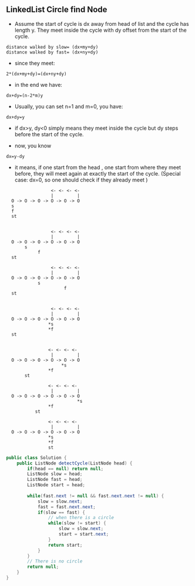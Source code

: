 ## LinkedList Circle find Node



- Assume the start of cycle is dx away from head of list and the cycle has length y. They meet inside the cycle with dy offset from the start of the cycle.

```
distance walked by slow= (dx+my+dy)
distance walked by fast= (dx+ny+dy)
```

-  since they meet:
```
2*(dx+my+dy)=(dx+ny+dy)
```

- in the end we have:
```
dx+dy=(n-2*m)y
```

- Usually, you can set n=1 and m=0, you have:
```
dx+dy=y
```

- if dx>y, dy<0 simply means they meet inside the cycle but dy steps before the start of the cycle.

- now, you know

```
dx=y-dy
```

- it means, if one start from the head , one start from where they meet before, they will meet again at exactly the start of the cycle. (Special case: dx=0, so one should check if they already meet )

```
                 <- <- <- <- 
                 |         |
  O -> O -> O -> O -> O -> O 
  s                           
  f              
  st 


                 <- <- <- <- 
                 |         |
  O -> O -> O -> O -> O -> O 
       s                           
            f              
  st 

                 <- <- <- <- 
                 |         |
  O -> O -> O -> O -> O -> O 
            s                           
                      f              
  st 


                 <- <- <- <- 
                 |         |
  O -> O -> O -> O -> O -> O 
                *s                           
                *f              
  st 


                <- <- <- <- 
                 |         |
  O -> O -> O -> O -> O -> O 
                     *s                           
                *f              
       st 

                <- <- <- <- 
                 |         |
  O -> O -> O -> O -> O -> O 
                           *s                           
                *f              
           st 

                <- <- <- <- 
                 |         |
  O -> O -> O -> O -> O -> O 
                *s                           
                *f              
                st 

```




```java
public class Solution {
    public ListNode detectCycle(ListNode head) {
        if(head == null) return null;
        ListNode slow = head;
        ListNode fast = head;
        ListNode start = head;
        
        while(fast.next != null && fast.next.next != null) {
            slow = slow.next;
            fast = fast.next.next;
            if(slow == fast) {
                // when there is a circle
                while(slow != start) {
                    slow = slow.next;
                    start = start.next;
                }
                return start;
            }  
        }
        // There is no circle
        return null;
    }
}
```